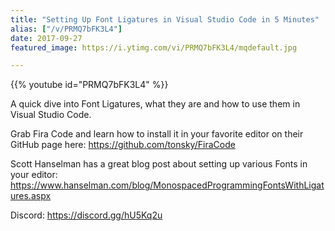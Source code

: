 ```yaml
---
title: "Setting Up Font Ligatures in Visual Studio Code in 5 Minutes"
alias: ["/v/PRMQ7bFK3L4"]
date: 2017-09-27
featured_image: https://i.ytimg.com/vi/PRMQ7bFK3L4/mqdefault.jpg

---
```


{{% youtube id="PRMQ7bFK3L4" %}}

A quick dive into Font Ligatures, what they are and how to use them in Visual Studio Code.

Grab Fira Code and learn how to install it in your favorite editor on their GitHub page here: https://github.com/tonsky/FiraCode

Scott Hanselman has a great blog post about setting up various Fonts in your editor: https://www.hanselman.com/blog/MonospacedProgrammingFontsWithLigatures.aspx

Discord: https://discord.gg/hU5Kq2u